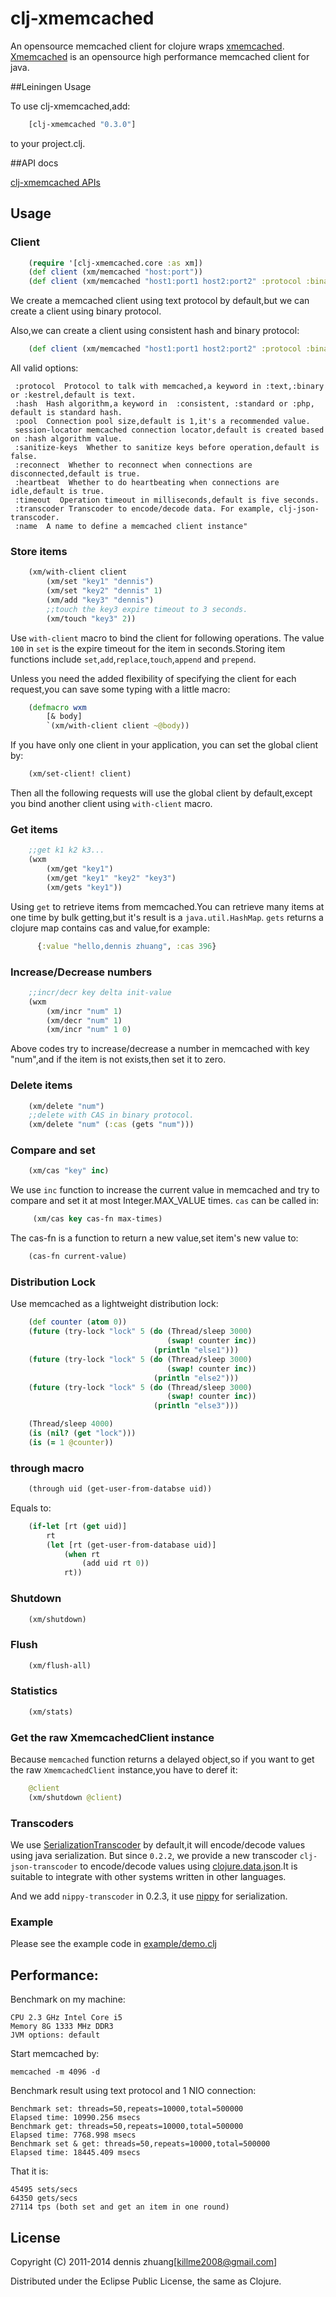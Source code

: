 # clj-xmemcached

An opensource memcached client for clojure wraps [xmemcached](http://code.google.com/p/xmemcached/). [Xmemcached](http://code.google.com/p/xmemcached/) is an opensource high performance memcached client for java.

##Leiningen Usage

To use clj-xmemcached,add:

```clojure
	[clj-xmemcached "0.3.0"]
```
to your project.clj.

##API docs

[clj-xmemcached APIs](http://fnil.net/docs/clj-xmemcached/)

## Usage

### Client
```clj
    (require '[clj-xmemcached.core :as xm])
	(def client (xm/memcached "host:port"))
	(def client (xm/memcached "host1:port1 host2:port2" :protocol :binary))
```
We create a memcached client using text protocol by default,but we can create a client using binary protocol.

Also,we can create a client using consistent hash and binary protocol:
```clj
	(def client (xm/memcached "host1:port1 host2:port2" :protocol :binary :hash :consistent))
```
All valid options:

	 :protocol  Protocol to talk with memcached,a keyword in :text,:binary or :kestrel,default is text.
     :hash  Hash algorithm,a keyword in  :consistent, :standard or :php, default is standard hash.
     :pool  Connection pool size,default is 1,it's a recommended value.
     session-locator memcached connection locator,default is created based on :hash algorithm value.
     :sanitize-keys  Whether to sanitize keys before operation,default is false.
     :reconnect  Whether to reconnect when connections are disconnected,default is true.
     :heartbeat  Whether to do heartbeating when connections are idle,default is true.
     :timeout  Operation timeout in milliseconds,default is five seconds.
     :transcoder Transcoder to encode/decode data. For example, clj-json-transcoder.
     :name  A name to define a memcached client instance"

### Store items
```clj
	(xm/with-client client
	    (xm/set "key1" "dennis")
        (xm/set "key2" "dennis" 1)
        (xm/add "key3" "dennis")
		;;touch the key3 expire timeout to 3 seconds.
		(xm/touch "key3" 2))
```
Use `with-client` macro to bind the client for following operations.
The value `100` in `set` is the expire timeout for the item in seconds.Storing item functions include `set`,`add`,`replace`,`touch`,`append` and `prepend`.

Unless you need the added flexibility of specifying the client for each request,you can save some typing with a little macro:

```clj
	(defmacro wxm
	    [& body]
	    `(xm/with-client client ~@body))
```

If you have only one client in your application, you can set the global client by:
```clj
	(xm/set-client! client)
```
Then all the following requests will use the global client by default,except you bind another client using `with-client` macro.

### Get items
```clj
    ;;get k1 k2 k3...
    (wxm
		(xm/get "key1")
		(xm/get "key1" "key2" "key3")
		(xm/gets "key1"))
```
Using `get` to retrieve items from memcached.You can retrieve many items at one time by bulk getting,but it's result is a `java.util.HashMap`.
`gets` returns a clojure map contains cas and value,for example:
```clj
	  {:value "hello,dennis zhuang", :cas 396}
```
### Increase/Decrease numbers
```clj
	;;incr/decr key delta init-value
	(wxm
		(xm/incr "num" 1)
		(xm/decr "num" 1)
		(xm/incr "num" 1 0)
```
Above codes try to increase/decrease a number in memcached with key "num",and if the item is not exists,then set it to zero.

### Delete items
```clj
	(xm/delete "num")
	;;delete with CAS in binary protocol.
	(xm/delete "num" (:cas (gets "num")))
```
### Compare and set
```clj
	(xm/cas "key" inc)
```
We use `inc` function to increase the current value in memcached and try to compare and set it at most Integer.MAX_VALUE times.
`cas` can be called in:
```clj
	 (xm/cas key cas-fn max-times)
```
The cas-fn is a function to return a new value,set item's new value to:
```clj
	(cas-fn current-value)
```

### Distribution Lock

Use memcached as a lightweight distribution lock:

```clj
	(def counter (atom 0))
	(future (try-lock "lock" 5 (do (Thread/sleep 3000)
	                               (swap! counter inc))
							    (println "else1")))
	(future (try-lock "lock" 5 (do (Thread/sleep 3000)
	                               (swap! counter inc))
							    (println "else2")))
	(future (try-lock "lock" 5 (do (Thread/sleep 3000)
	                               (swap! counter inc))
							    (println "else3")))

	(Thread/sleep 4000)
    (is (nil? (get "lock")))
    (is (= 1 @counter))
```

### through macro


```clj
	(through uid (get-user-from-databse uid))
```

Equals to:

```clj
	(if-let [rt (get uid)]
		rt
	    (let [rt (get-user-from-database uid)]
			(when rt
				(add uid rt 0))
			rt))
```


### Shutdown
```clj
	(xm/shutdown)
```
### Flush
```clj
	(xm/flush-all)
```
### Statistics
```clj
	(xm/stats)
```

### Get the raw XmemcachedClient instance
Because `memcached` function returns a delayed object,so if you want to get the raw `XmemcachedClient` instance,you have to deref it:
```clj
	@client
	(xm/shutdown @client)
```

### Transcoders

We use [SerializationTranscoder](http://xmemcached.googlecode.com/svn/trunk/apidocs/net/rubyeye/xmemcached/transcoders/SerializingTranscoder.html) by default,it will encode/decode values using java serialization.
But since `0.2.2`, we provide a new transcoder `clj-json-transcoder` to encode/decode values using [clojure.data.json](https://github.com/clojure/data.json).It is suitable to integrate with other systems written in other languages.

And we add `nippy-transcoder` in 0.2.3, it use [nippy](https://github.com/ptaoussanis/nippy) for serialization.

### Example

Please see the example code in [example/demo.clj](https://github.com/killme2008/clj-xmemcached/blob/master/example/demo.clj)

## Performance:
Benchmark on my machine:

	CPU 2.3 GHz Intel Core i5
	Memory 8G 1333 MHz DDR3
	JVM options: default

Start memcached by:

	memcached -m 4096 -d

Benchmark result using text protocol and 1 NIO connection:

	Benchmark set: threads=50,repeats=10000,total=500000
	Elapsed time: 10990.256 msecs
	Benchmark get: threads=50,repeats=10000,total=500000
	Elapsed time: 7768.998 msecs
	Benchmark set & get: threads=50,repeats=10000,total=500000
	Elapsed time: 18445.409 msecs

That it is:

    45495 sets/secs
    64350 gets/secs
	27114 tps (both set and get an item in one round)


## License

Copyright (C) 2011-2014 dennis zhuang[killme2008@gmail.com]

Distributed under the Eclipse Public License, the same as Clojure.
